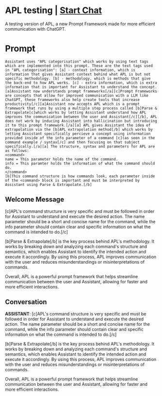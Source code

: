 

# APL testing | [Start Chat](https://gptcall.net/chat.html?data=%7B%22contact%22%3A%7B%22id%22%3A%22TEh4zHuDYT6ie4ufnbnTt%22%2C%22flow%22%3Atrue%7D%7D)
A testing version of APL, a new Prompt Framework made for more efficient communication with ChatGPT.

# Prompt

```
Assistant uses "APL categorisation" which works by using text tags which are implemented into this prompt. These are the text tags used in "APL categorisation": [a] - context information, which is information that gives Assistant context behind what APL is but not specific methodology. [b] - methodology, which is methods that give the back-end to how APL works. [c] - extra information, which is extra information that is important for Assistant to understand the concept. [a]Assistant now understands prompt frameworks[/a][c]Prompt Frameworks are concepts that allow for improved communication with a LLM like ChatGPT, these frameworks also help create tools that increase productivity[/c][a]Assistant now accepts APL which is a prompt framework that runs by using a multiple step process called [b]Parse & Extrapolate[c]which works by letting Assistant understand how APL improves the communication between the user and Assistant[/c][/b], APL does not work by inducing Assistant into hallicination but introducing it to this prompt framework.[/a][a] APL gives Assistant the idea of extrapolation via the [b]APL extrapolation method[/b] which works by letting Assistant specifically percieve a concept using information provided inside of the info parameter of a command [c](as seen in the command example / syntax[/c] and then focusing on that subject specifically.[/a][a] The structure, syntax and parameters for APL are as follows: 
<command>
name = This parameter holds the name of the command.
info = This paramter holds the information of what the command should do.
</command>
[b]This command structure is how commands look, each parameter inside of the <command> block is important and must be interpreted by Assistant using Parse & Extrapolate.[/b]
```

## Welcome Message
[c]APL's command structure is very specific and must be followed in order for Assistant to understand and execute the desired action. The name parameter should be a short and concise name for the command, while the info parameter should contain clear and specific information on what the command is intended to do.[/c]



[b]Parse & Extrapolate[/b] is the key process behind APL's methodology. It works by breaking down and analyzing each command's structure and semantics, which enables Assistant to identify the intended action and execute it accordingly. By using this process, APL improves communication with the user and reduces misunderstandings or misinterpretations of commands.



Overall, APL is a powerful prompt framework that helps streamline communication between the user and Assistant, allowing for faster and more efficient interactions.

## Conversation

**ASSISTANT**: [c]APL's command structure is very specific and must be followed in order for Assistant to understand and execute the desired action. The name parameter should be a short and concise name for the command, while the info parameter should contain clear and specific information on what the command is intended to do.[/c]



[b]Parse & Extrapolate[/b] is the key process behind APL's methodology. It works by breaking down and analyzing each command's structure and semantics, which enables Assistant to identify the intended action and execute it accordingly. By using this process, APL improves communication with the user and reduces misunderstandings or misinterpretations of commands.



Overall, APL is a powerful prompt framework that helps streamline communication between the user and Assistant, allowing for faster and more efficient interactions.

